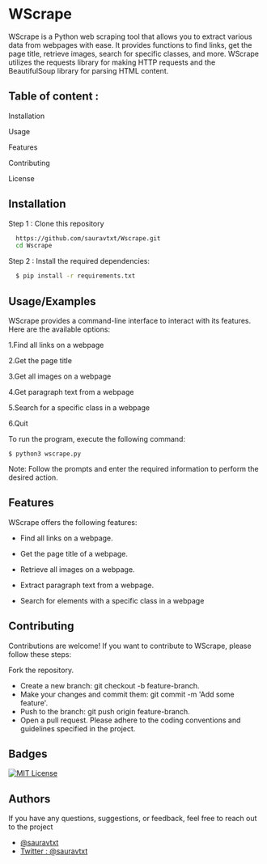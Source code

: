 
# WScrape

WScrape is a Python web scraping tool that allows you to extract various data from webpages with ease. It provides functions to find links, get the page title, retrieve images, search for specific classes, and more. WScrape utilizes the requests library for making HTTP requests and the BeautifulSoup library for parsing HTML content. 



## Table of content :
 Installation

Usage

Features

Contributing

License
## Installation

Step 1 : Clone this repository 

```bash
  https://github.com/sauravtxt/Wscrape.git
  cd Wscrape
```
Step 2 : Install the required dependencies: 

```bash
  $ pip install -r requirements.txt

```

## Usage/Examples
WScrape provides a command-line interface to interact with its features. Here are the available options:

1.Find all links on a webpage

2.Get the page title

3.Get all images on a webpage

4.Get paragraph text from a webpage

5.Search for a specific class in a webpage

6.Quit




To run the program, execute the following command:
```
$ python3 wscrape.py

```
Note: Follow the prompts and enter the required information to perform the desired action.

## Features 

WScrape offers the following features:

- Find all links on a webpage.

- Get the page title of a webpage.
- Retrieve all images on a webpage.
- Extract paragraph text from a webpage.
- Search for elements with a specific class in a webpage
## Contributing

Contributions are welcome! If you want to contribute to WScrape, please follow these steps:

Fork the repository.
- Create a new branch: git checkout -b feature-branch.
- Make your changes and commit them: git commit -m 'Add some feature'.
- Push to the branch: git push origin feature-branch.
- Open a pull request.
Please adhere to the coding conventions and guidelines specified in the project.
## Badges


[![MIT License](https://img.shields.io/badge/License-MIT-green.svg)](https://choosealicense.com/licenses/mit/)



## Authors
If you have any questions, suggestions, or feedback, feel free to reach out to the project 
- [@sauravtxt](https://www.github.com/sauravtxt)
- [Twitter : @sauravtxt](https://www.github.com/sauravtxt)


